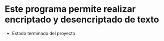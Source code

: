 <h1>Este programa permite realizar encriptado y desencriptado de texto</h1>

- Estado terminado del proyecto
